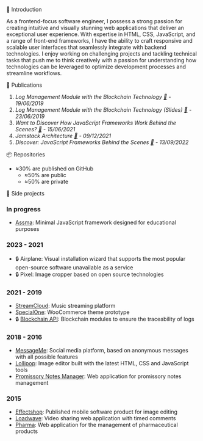 👥 Introduction
<p>As a frontend-focus software engineer, I possess a strong passion for creating intuitive and visually stunning web applications that deliver an exceptional user experience. With expertise in HTML, CSS, JavaScript, and a range of front-end frameworks, I have the ability to craft responsive and scalable user interfaces that seamlessly integrate with backend technologies. I enjoy working on challenging projects and tackling technical tasks that push me to think creatively with a passion for understanding how technologies can be leveraged to optimize development processes and streamline workflows.</p>

📰 Publications
1. <em>Log Management Module with the Blockchain Technology [🔗](https://speakerdeck.com/sayfessyd/log-management-module-with-the-blockchain-technology) - 19/06/2019</em>
2. <em>Log Management Module with the Blockchain Technology (Slides) [🔗](https://speakerdeck.com/sayfessyd/log-management-module-blockchain-slides) - 23/06/2019</em>
3. <em>Want to Discover How JavaScript Frameworks Work Behind the Scenes? [🔗](https://medium.com/javascript-in-plain-english/want-to-discover-how-javascript-frameworks-work-behind-the-scenes-bc93cf602b83) - 15/06/2021</em>
4. <em>Jamstack Architecture [🔗](https://speakerdeck.com/sayfessyd/jamstack-architecture) - 09/12/2021</em>
5. <em>Discover: JavaScript Frameworks Behind the Scenes [🔗](https://www.educative.io/courses/discover-javascript-frameworks-behind-scenes) - 13/09/2022</em>

📦 Repositories
- ≈30% are published on GitHub
  - ≈50% are public
  - ≈50% are private

🚧 Side projects
### In progress

- <a href="https://www.assmajs.com">Assma</a>: Minimal JavaScript framework designed for educational purposes

### 2023 - 2021

- 🔒 Airplane: Visual installation wizard that supports the most popular open-source software unavailable as a service
- 🔒 Pixel: Image cropper based on open source technologies

### 2021 - 2019

- <a href="https://github.com/sayfessyd/StreamCloud">StreamCloud</a>: Music streaming platform
- <a href="https://github.com/sayfessyd/SpecialOne">SpecialOne</a>: WooCommerce theme prototype
- 🔒 <a href="https://github.com/sayfessyd/blockchain-api">Blockchain API</a>: Blockchain modules to ensure the traceability of logs

### 2018 - 2016

- <a href="https://codecanyon.net/item/messageme-laravel-anonymous-social-media-script/22280893">MessageMe</a>: Social media platform, based on anonymous messages with all possible features
- <a href="https://codecanyon.net/item/lollipop-image-editor/12957420">Lollipop</a>: Image editor built with the latest HTML, CSS and JavaScript tools
- <a href="https://github.com/sayfessyd/promissory-notes-manager">Promissory Notes Manager</a>: Web application for promissory notes management

### 2015

- <a href="https://play.google.com/store/apps/details?id=net.specialapp.effectshop">Effectshop</a>: Published mobile software product for image editing
- <a href="https://github.com/sayfessyd/loadwave">Loadwave</a>: Video sharing web application with timed comments
- <a href="https://github.com/sayfessyd/pharma">Pharma</a>: Web application for the management of pharmaceutical products








